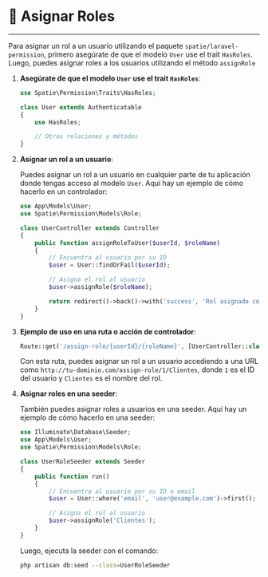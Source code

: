 # :rocket: Asignar Roles

---

Para asignar un rol a un usuario utilizando el paquete `spatie/laravel-permission`, primero asegúrate de que el modelo `User` use el trait `HasRoles`. Luego, puedes asignar roles a los usuarios utilizando el método `assignRole`

1. **Asegúrate de que el modelo `User` use el trait `HasRoles`**:

    ```php
    use Spatie\Permission\Traits\HasRoles;

    class User extends Authenticatable
    {
        use HasRoles;

        // Otras relaciones y métodos
    }
    ```

2. **Asignar un rol a un usuario**:

    Puedes asignar un rol a un usuario en cualquier parte de tu aplicación donde tengas acceso al modelo `User`. Aquí hay un ejemplo de cómo hacerlo en un controlador:

    ```php
    use App\Models\User;
    use Spatie\Permission\Models\Role;

    class UserController extends Controller
    {
        public function assignRoleToUser($userId, $roleName)
        {
            // Encuentra al usuario por su ID
            $user = User::findOrFail($userId);

            // Asigna el rol al usuario
            $user->assignRole($roleName);

            return redirect()->back()->with('success', 'Rol asignado correctamente.');
        }
    }
    ```

3. **Ejemplo de uso en una ruta o acción de controlador**:

    ```php
    Route::get('/assign-role/{userId}/{roleName}', [UserController::class, 'assignRoleToUser']);
    ```

    Con esta ruta, puedes asignar un rol a un usuario accediendo a una URL como `http://tu-dominio.com/assign-role/1/Clientes`, donde `1` es el ID del usuario y `Clientes` es el nombre del rol.

4. **Asignar roles en una seeder**:

    También puedes asignar roles a usuarios en una seeder. Aquí hay un ejemplo de cómo hacerlo en una seeder:

    ```php
    use Illuminate\Database\Seeder;
    use App\Models\User;
    use Spatie\Permission\Models\Role;

    class UserRoleSeeder extends Seeder
    {
        public function run()
        {
            // Encuentra al usuario por su ID o email
            $user = User::where('email', 'user@example.com')->first();

            // Asigna el rol al usuario
            $user->assignRole('Clientes');
        }
    }
    ```

    Luego, ejecuta la seeder con el comando:

    ```bash
    php artisan db:seed --class=UserRoleSeeder
    ```

